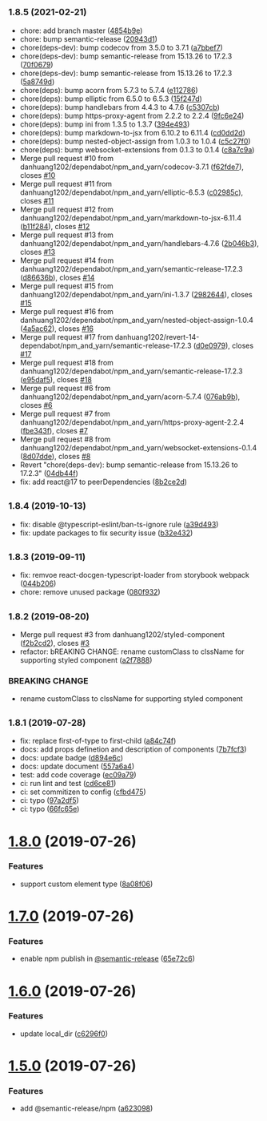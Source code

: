 ## <small>1.8.5 (2021-02-21)</small>

* chore: add branch master ([4854b9e](https://github.com/danhuang1202/react-aspect-ratio-fence/commit/4854b9e))
* chore: bump semantic-release ([20943d1](https://github.com/danhuang1202/react-aspect-ratio-fence/commit/20943d1))
* chore(deps-dev): bump codecov from 3.5.0 to 3.7.1 ([a7bbef7](https://github.com/danhuang1202/react-aspect-ratio-fence/commit/a7bbef7))
* chore(deps-dev): bump semantic-release from 15.13.26 to 17.2.3 ([70f0679](https://github.com/danhuang1202/react-aspect-ratio-fence/commit/70f0679))
* chore(deps-dev): bump semantic-release from 15.13.26 to 17.2.3 ([5a8749d](https://github.com/danhuang1202/react-aspect-ratio-fence/commit/5a8749d))
* chore(deps): bump acorn from 5.7.3 to 5.7.4 ([e112786](https://github.com/danhuang1202/react-aspect-ratio-fence/commit/e112786))
* chore(deps): bump elliptic from 6.5.0 to 6.5.3 ([15f247d](https://github.com/danhuang1202/react-aspect-ratio-fence/commit/15f247d))
* chore(deps): bump handlebars from 4.4.3 to 4.7.6 ([c5307cb](https://github.com/danhuang1202/react-aspect-ratio-fence/commit/c5307cb))
* chore(deps): bump https-proxy-agent from 2.2.2 to 2.2.4 ([9fc6e24](https://github.com/danhuang1202/react-aspect-ratio-fence/commit/9fc6e24))
* chore(deps): bump ini from 1.3.5 to 1.3.7 ([394e493](https://github.com/danhuang1202/react-aspect-ratio-fence/commit/394e493))
* chore(deps): bump markdown-to-jsx from 6.10.2 to 6.11.4 ([cd0dd2d](https://github.com/danhuang1202/react-aspect-ratio-fence/commit/cd0dd2d))
* chore(deps): bump nested-object-assign from 1.0.3 to 1.0.4 ([c5c27f0](https://github.com/danhuang1202/react-aspect-ratio-fence/commit/c5c27f0))
* chore(deps): bump websocket-extensions from 0.1.3 to 0.1.4 ([c8a7c9a](https://github.com/danhuang1202/react-aspect-ratio-fence/commit/c8a7c9a))
* Merge pull request #10 from danhuang1202/dependabot/npm_and_yarn/codecov-3.7.1 ([f62fde7](https://github.com/danhuang1202/react-aspect-ratio-fence/commit/f62fde7)), closes [#10](https://github.com/danhuang1202/react-aspect-ratio-fence/issues/10)
* Merge pull request #11 from danhuang1202/dependabot/npm_and_yarn/elliptic-6.5.3 ([c02985c](https://github.com/danhuang1202/react-aspect-ratio-fence/commit/c02985c)), closes [#11](https://github.com/danhuang1202/react-aspect-ratio-fence/issues/11)
* Merge pull request #12 from danhuang1202/dependabot/npm_and_yarn/markdown-to-jsx-6.11.4 ([b11f284](https://github.com/danhuang1202/react-aspect-ratio-fence/commit/b11f284)), closes [#12](https://github.com/danhuang1202/react-aspect-ratio-fence/issues/12)
* Merge pull request #13 from danhuang1202/dependabot/npm_and_yarn/handlebars-4.7.6 ([2b046b3](https://github.com/danhuang1202/react-aspect-ratio-fence/commit/2b046b3)), closes [#13](https://github.com/danhuang1202/react-aspect-ratio-fence/issues/13)
* Merge pull request #14 from danhuang1202/dependabot/npm_and_yarn/semantic-release-17.2.3 ([d86636b](https://github.com/danhuang1202/react-aspect-ratio-fence/commit/d86636b)), closes [#14](https://github.com/danhuang1202/react-aspect-ratio-fence/issues/14)
* Merge pull request #15 from danhuang1202/dependabot/npm_and_yarn/ini-1.3.7 ([2982644](https://github.com/danhuang1202/react-aspect-ratio-fence/commit/2982644)), closes [#15](https://github.com/danhuang1202/react-aspect-ratio-fence/issues/15)
* Merge pull request #16 from danhuang1202/dependabot/npm_and_yarn/nested-object-assign-1.0.4 ([4a5ac62](https://github.com/danhuang1202/react-aspect-ratio-fence/commit/4a5ac62)), closes [#16](https://github.com/danhuang1202/react-aspect-ratio-fence/issues/16)
* Merge pull request #17 from danhuang1202/revert-14-dependabot/npm_and_yarn/semantic-release-17.2.3 ([d0e0979](https://github.com/danhuang1202/react-aspect-ratio-fence/commit/d0e0979)), closes [#17](https://github.com/danhuang1202/react-aspect-ratio-fence/issues/17)
* Merge pull request #18 from danhuang1202/dependabot/npm_and_yarn/semantic-release-17.2.3 ([e95daf5](https://github.com/danhuang1202/react-aspect-ratio-fence/commit/e95daf5)), closes [#18](https://github.com/danhuang1202/react-aspect-ratio-fence/issues/18)
* Merge pull request #6 from danhuang1202/dependabot/npm_and_yarn/acorn-5.7.4 ([076ab9b](https://github.com/danhuang1202/react-aspect-ratio-fence/commit/076ab9b)), closes [#6](https://github.com/danhuang1202/react-aspect-ratio-fence/issues/6)
* Merge pull request #7 from danhuang1202/dependabot/npm_and_yarn/https-proxy-agent-2.2.4 ([fbe343f](https://github.com/danhuang1202/react-aspect-ratio-fence/commit/fbe343f)), closes [#7](https://github.com/danhuang1202/react-aspect-ratio-fence/issues/7)
* Merge pull request #8 from danhuang1202/dependabot/npm_and_yarn/websocket-extensions-0.1.4 ([8d07dde](https://github.com/danhuang1202/react-aspect-ratio-fence/commit/8d07dde)), closes [#8](https://github.com/danhuang1202/react-aspect-ratio-fence/issues/8)
* Revert "chore(deps-dev): bump semantic-release from 15.13.26 to 17.2.3" ([04db44f](https://github.com/danhuang1202/react-aspect-ratio-fence/commit/04db44f))
* fix: add react@17 to peerDependencies ([8b2ce2d](https://github.com/danhuang1202/react-aspect-ratio-fence/commit/8b2ce2d))

## <small>1.8.4 (2019-10-13)</small>

* fix: disable @typescript-eslint/ban-ts-ignore rule ([a39d493](https://github.com/danhuang1202/react-aspect-ratio-fence/commit/a39d493))
* fix: update packages to fix security issue ([b32e432](https://github.com/danhuang1202/react-aspect-ratio-fence/commit/b32e432))

## <small>1.8.3 (2019-09-11)</small>

* fix: remvoe react-docgen-typescript-loader from storybook webpack ([044b206](https://github.com/danhuang1202/react-aspect-ratio-fence/commit/044b206))
* chore: remove unused package ([080f932](https://github.com/danhuang1202/react-aspect-ratio-fence/commit/080f932))

## <small>1.8.2 (2019-08-20)</small>

* Merge pull request #3 from danhuang1202/styled-component ([f2b2cd2](https://github.com/danhuang1202/react-aspect-ratio-fence/commit/f2b2cd2)), closes [#3](https://github.com/danhuang1202/react-aspect-ratio-fence/issues/3)
* refactor: bREAKING CHANGE: rename customClass to clssName for supporting styled component ([a2f7888](https://github.com/danhuang1202/react-aspect-ratio-fence/commit/a2f7888))


### BREAKING CHANGE

* rename customClass to clssName for supporting styled component

## <small>1.8.1 (2019-07-28)</small>

* fix: replace first-of-type to first-child ([a84c74f](https://github.com/danhuang1202/react-aspect-ratio-fence/commit/a84c74f))
* docs: add props definetion and description of components ([7b7fcf3](https://github.com/danhuang1202/react-aspect-ratio-fence/commit/7b7fcf3))
* docs: update badge ([d894e6c](https://github.com/danhuang1202/react-aspect-ratio-fence/commit/d894e6c))
* docs: update document ([557a6a4](https://github.com/danhuang1202/react-aspect-ratio-fence/commit/557a6a4))
* test: add code coverage ([ec09a79](https://github.com/danhuang1202/react-aspect-ratio-fence/commit/ec09a79))
* ci: run lint and test ([cd6ce81](https://github.com/danhuang1202/react-aspect-ratio-fence/commit/cd6ce81))
* ci: set commitizen to config ([cfbd475](https://github.com/danhuang1202/react-aspect-ratio-fence/commit/cfbd475))
* ci: typo ([97a2df5](https://github.com/danhuang1202/react-aspect-ratio-fence/commit/97a2df5))
* ci: typo ([66fc65e](https://github.com/danhuang1202/react-aspect-ratio-fence/commit/66fc65e))

# [1.8.0](https://github.com/danhuang1202/react-aspect-ratio-fence/compare/v1.7.0...v1.8.0) (2019-07-26)


### Features

* support custom element type ([8a08f06](https://github.com/danhuang1202/react-aspect-ratio-fence/commit/8a08f06))

# [1.7.0](https://github.com/danhuang1202/react-aspect-ratio-fence/compare/v1.6.0...v1.7.0) (2019-07-26)


### Features

* enable npm publish in [@semantic-release](https://github.com/semantic-release) ([65e72c6](https://github.com/danhuang1202/react-aspect-ratio-fence/commit/65e72c6))

# [1.6.0](https://github.com/danhuang1202/react-aspect-ratio-fence/compare/v1.5.0...v1.6.0) (2019-07-26)


### Features

* update local_dir ([c6296f0](https://github.com/danhuang1202/react-aspect-ratio-fence/commit/c6296f0))

# [1.5.0](https://github.com/danhuang1202/react-aspect-ratio-fence/compare/v1.4.0...v1.5.0) (2019-07-26)


### Features

* add @semantic-release/npm ([a623098](https://github.com/danhuang1202/react-aspect-ratio-fence/commit/a623098))
